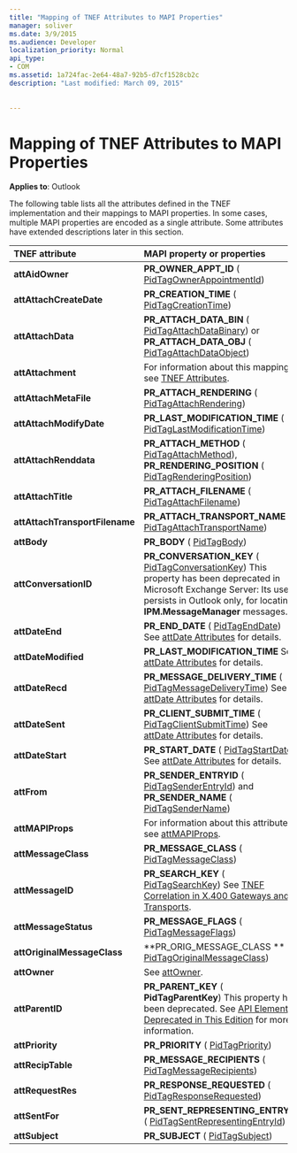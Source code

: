 ```yaml
---
title: "Mapping of TNEF Attributes to MAPI Properties"
manager: soliver
ms.date: 3/9/2015
ms.audience: Developer
localization_priority: Normal
api_type:
- COM
ms.assetid: 1a724fac-2e64-48a7-92b5-d7cf1528cb2c
description: "Last modified: March 09, 2015"
 
 
---
```


# Mapping of TNEF Attributes to MAPI Properties

  
  
**Applies to**: Outlook 
  
The following table lists all the attributes defined in the TNEF implementation and their mappings to MAPI properties. In some cases, multiple MAPI properties are encoded as a single attribute. Some attributes have extended descriptions later in this section.
  
|**TNEF attribute**|**MAPI property or properties**|
|:-----|:-----|
|**attAidOwner** <br/> |**PR_OWNER_APPT_ID** ( [PidTagOwnerAppointmentId](pidtagownerappointmentid-canonical-property.md))  <br/> |
|**attAttachCreateDate** <br/> |**PR_CREATION_TIME** ( [PidTagCreationTime](pidtagcreationtime-canonical-property.md))  <br/> |
|**attAttachData** <br/> |**PR_ATTACH_DATA_BIN** ( [PidTagAttachDataBinary](pidtagattachdatabinary-canonical-property.md)) or **PR_ATTACH_DATA_OBJ** ( [PidTagAttachDataObject](pidtagattachdataobject-canonical-property.md))  <br/> |
|**attAttachment** <br/> |For information about this mapping, see [TNEF Attributes](tnef-attributes.md).  <br/> |
|**attAttachMetaFile** <br/> |**PR_ATTACH_RENDERING** ( [PidTagAttachRendering](pidtagattachrendering-canonical-property.md))  <br/> |
|**attAttachModifyDate** <br/> |**PR_LAST_MODIFICATION_TIME** ( [PidTagLastModificationTime](pidtaglastmodificationtime-canonical-property.md))  <br/> |
|**attAttachRenddata** <br/> |**PR_ATTACH_METHOD** ( [PidTagAttachMethod](pidtagattachmethod-canonical-property.md)), **PR_RENDERING_POSITION** ( [PidTagRenderingPosition](pidtagrenderingposition-canonical-property.md))  <br/> |
|**attAttachTitle** <br/> |**PR_ATTACH_FILENAME** ( [PidTagAttachFilename](pidtagattachfilename-canonical-property.md))  <br/> |
|**attAttachTransportFilename** <br/> |**PR_ATTACH_TRANSPORT_NAME** ( [PidTagAttachTransportName](pidtagattachtransportname-canonical-property.md))  <br/> |
|**attBody** <br/> |**PR_BODY** ( [PidTagBody](pidtagbody-canonical-property.md))  <br/> |
|**attConversationID** <br/> |**PR_CONVERSATION_KEY** ( [PidTagConversationKey](pidtagconversationkey-canonical-property.md)) This property has been deprecated in Microsoft Exchange Server: Its use persists in Outlook only, for locating **IPM.MessageManager** messages.  <br/> |
|**attDateEnd** <br/> |**PR_END_DATE** ( [PidTagEndDate](pidtagenddate-canonical-property.md)) See [attDate Attributes](attdate-attributes.md) for details.  <br/> |
|**attDateModified** <br/> |**PR_LAST_MODIFICATION_TIME** See [attDate Attributes](attdate-attributes.md) for details.  <br/> |
|**attDateRecd** <br/> |**PR_MESSAGE_DELIVERY_TIME** ( [PidTagMessageDeliveryTime](pidtagmessagedeliverytime-canonical-property.md)) See [attDate Attributes](attdate-attributes.md) for details.  <br/> |
|**attDateSent** <br/> |**PR_CLIENT_SUBMIT_TIME** ( [PidTagClientSubmitTime](pidtagclientsubmittime-canonical-property.md)) See [attDate Attributes](attdate-attributes.md) for details.  <br/> |
|**attDateStart** <br/> |**PR_START_DATE** ( [PidTagStartDate](pidtagstartdate-canonical-property.md)) See [attDate Attributes](attdate-attributes.md) for details.  <br/> |
|**attFrom** <br/> |**PR_SENDER_ENTRYID** ( [PidTagSenderEntryId](pidtagsenderentryid-canonical-property.md)) and **PR_SENDER_NAME** ( [PidTagSenderName](pidtagsendername-canonical-property.md))  <br/> |
|**attMAPIProps** <br/> |For information about this attribute, see [attMAPIProps](attmapiprops.md).  <br/> |
|**attMessageClass** <br/> |**PR_MESSAGE_CLASS** ( [PidTagMessageClass](pidtagmessageclass-canonical-property.md))  <br/> |
|**attMessageID** <br/> |**PR_SEARCH_KEY** ( [PidTagSearchKey](pidtagsearchkey-canonical-property.md)) See [TNEF Correlation in X.400 Gateways and Transports](tnef-correlation-in-x-400-gateways-and-transports.md).  <br/> |
|**attMessageStatus** <br/> |**PR_MESSAGE_FLAGS** ( [PidTagMessageFlags](pidtagmessageflags-canonical-property.md))  <br/> |
|**attOriginalMessageClass** <br/> |**PR_ORIG_MESSAGE_CLASS ** ( [PidTagOriginalMessageClass](pidtagoriginalmessageclass-canonical-property.md))  <br/> |
|**attOwner** <br/> |See [attOwner](attowner.md).  <br/> |
|**attParentID** <br/> |**PR_PARENT_KEY** ( **PidTagParentKey**) This property has been deprecated. See [API Elements Deprecated in This Edition](api-elements-deprecated-in-this-edition.md) for more information.  <br/> |
|**attPriority** <br/> |**PR_PRIORITY** ( [PidTagPriority](pidtagpriority-canonical-property.md))  <br/> |
|**attRecipTable** <br/> |**PR_MESSAGE_RECIPIENTS** ( [PidTagMessageRecipients](pidtagmessagerecipients-canonical-property.md))  <br/> |
|**attRequestRes** <br/> |**PR_RESPONSE_REQUESTED** ( [PidTagResponseRequested](pidtagresponserequested-canonical-property.md))  <br/> |
|**attSentFor** <br/> |**PR_SENT_REPRESENTING_ENTRYID** ( [PidTagSentRepresentingEntryId](pidtagsentrepresentingentryid-canonical-property.md))  <br/> |
|**attSubject** <br/> |**PR_SUBJECT** ( [PidTagSubject](pidtagsubject-canonical-property.md))  <br/> |
   

